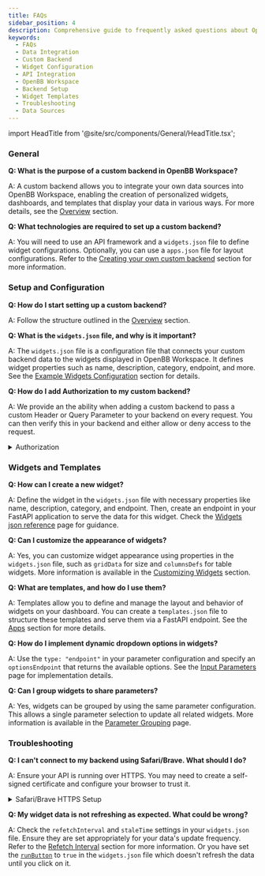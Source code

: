 ```yaml
---
title: FAQs
sidebar_position: 4
description: Comprehensive guide to frequently asked questions about OpenBB Workspace data integration, custom backend setup, widget configuration, and troubleshooting common issues.
keywords:
  - FAQs
  - Data Integration
  - Custom Backend
  - Widget Configuration
  - API Integration
  - OpenBB Workspace
  - Backend Setup
  - Widget Templates
  - Troubleshooting
  - Data Sources
---
```


import HeadTitle from '@site/src/components/General/HeadTitle.tsx';

<HeadTitle title="FAQs | OpenBB Workspace Docs" />

### General

**Q: What is the purpose of a custom backend in OpenBB Workspace?**

A: A custom backend allows you to integrate your own data sources into OpenBB Workspace, enabling the creation of personalized widgets, dashboards, and templates that display your data in various ways. For more details, see the [Overview](/workspace/data-integration#1-create-the-api-server) section.

**Q: What technologies are required to set up a custom backend?**

A: You will need to use an API framework and a `widgets.json` file to define widget configurations. Optionally, you can use a `apps.json` file for layout configurations. Refer to the [Creating your own custom backend](/workspace/data-widgets) section for more information.

### Setup and Configuration

**Q: How do I start setting up a custom backend?**

A: Follow the structure outlined in the [Overview](/workspace/data-integration#getting-started-hello-world-example) section.

**Q: What is the `widgets.json` file, and why is it important?**

A: The `widgets.json` file is a configuration file that connects your custom backend data to the widgets displayed in OpenBB Workspace. It defines widget properties such as name, description, category, endpoint, and more. See the [Example Widgets Configuration](/workspace/widgets-json-reference#example-widgets-json) section for details.

**Q: How do I add Authorization to my custom backend?**

A: We provide an the ability when adding a custom backend to pass a custom Header or Query Parameter to your backend on every request. You can then verify this in your backend and either allow or deny access to the request.

<details>
<summary mdxType="summary">Authorization</summary>

<div style={{display: 'flex', justifyContent: 'left'}}>
  <img className="pro-border-gradient" width="600" alt="folder" src="https://openbb-assets.s3.us-east-1.amazonaws.com/docs/pro/authorization.png" />
</div>
</details>


### Widgets and Templates

**Q: How can I create a new widget?**

A: Define the widget in the `widgets.json` file with necessary properties like name, description, category, and endpoint. Then, create an endpoint in your FastAPI application to serve the data for this widget. Check the [Widgets json reference](/workspace/widgets-json-reference) page for guidance.

**Q: Can I customize the appearance of widgets?**

A: Yes, you can customize widget appearance using properties in the `widgets.json` file, such as `gridData` for size and `columnsDefs` for table widgets. More information is available in the [Customizing Widgets](/workspace/widgets-json-reference) section.

**Q: What are templates, and how do I use them?**

A: Templates allow you to define and manage the layout and behavior of widgets on your dashboard. You can create a `templates.json` file to structure these templates and serve them via a FastAPI endpoint. See the [Apps](/workspace/apps) section for more details.

**Q: How do I implement dynamic dropdown options in widgets?**

A: Use the `type: "endpoint"` in your parameter configuration and specify an `optionsEndpoint` that returns the available options. See the [Input Parameters](/workspace/widget-parameters/advanced-dropdown) page for implementation details.

**Q: Can I group widgets to share parameters?**

A: Yes, widgets can be grouped by using the same parameter configuration. This allows a single parameter selection to update all related widgets. More information is available in the [Parameter Grouping](/workspace/widget-parameters/parameter-grouping) page.

### Troubleshooting

**Q: I can't connect to my backend using Safari/Brave. What should I do?**

A: Ensure your API is running over HTTPS. You may need to create a self-signed certificate and configure your browser to trust it.

<details>
<summary mdxType="summary">Safari/Brave HTTPS Setup</summary>

OpenBB Platform API Over HTTPS

To run the API over the HTTPS protocol, you must first create a self-signed certificate and the associated key. After steps 1 & 2 above, you can generate the files by entering this to the command line:

```sh
openssl req -x509 -days 3650 -out localhost.crt -keyout localhost.key   -newkey rsa:4096 -nodes -sha256   -subj '/CN=localhost' -extensions EXT -config <( \
   printf "[dn]\nCN=localhost\n[req]\ndistinguished_name = dn\n[EXT]\nsubjectAltName=DNS:localhost\nkeyUsage=digitalSignature\nextendedKeyUsage=serverAuth")
```

Two files will be created, in the current working directory, that are passed as keyword arguments to the `openbb-api` entry point.

```sh
openbb-api --ssl_keyfile localhost.key --ssl_certfile localhost.crt
```

**Note**: Adjust the command to include the full path to the file if the current working directory is not where they are located.


The certificate - `localhost.crt` - will need to be added to system's trust store. The process for this will depend on the operating system and the user account privilege.

A quick solution is to visit the server's URL, show the details of the warning, and choose to continue anyways.

Contact the system administrator if you are using a work device and require additional permissions to complete the configuration.

![This Connection Is Not Private](https://in.norton.com/content/dam/blogs/images/norton/am/this_connection_not_is_private.png)

</details>

**Q: My widget data is not refreshing as expected. What could be wrong?**

A: Check the `refetchInterval` and `staleTime` settings in your `widgets.json` file. Ensure they are set appropriately for your data's update frequency. Refer to the [Refetch Interval](/workspace/widget-configuration/refetch-interval) section for more information. Or you have set the [`runButton`](/workspace/widget-configuration/run-button) to `true` in the `widgets.json` file which doesn't refresh the data until you click on it.
